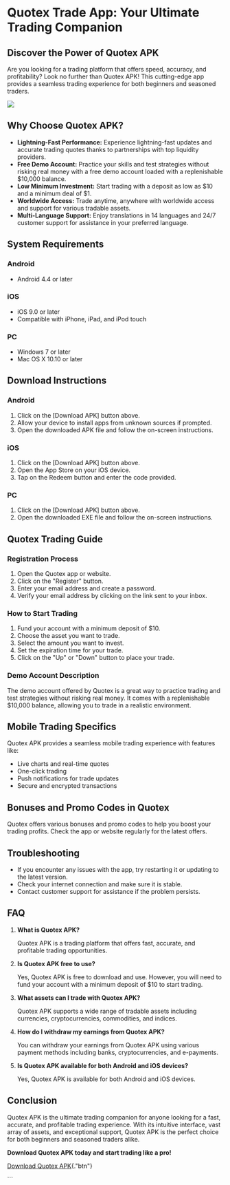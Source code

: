 # Quotex Trade App: Your Ultimate Trading Companion

## Discover the Power of Quotex APK

Are you looking for a trading platform that offers speed, accuracy, and
profitability? Look no further than Quotex APK! This cutting-edge app
provides a seamless trading experience for both beginners and seasoned
traders.

[![](https://static.quotex.io/files/1_en/300_250.jpg)](https://traff.sbs/brokerqxsignupf)

## Why Choose Quotex APK?

-   **Lightning-Fast Performance:** Experience lightning-fast updates
    and accurate trading quotes thanks to partnerships with top
    liquidity providers.
-   **Free Demo Account:** Practice your skills and test strategies
    without risking real money with a free demo account loaded with a
    replenishable \$10,000 balance.
-   **Low Minimum Investment:** Start trading with a deposit as low as
    \$10 and a minimum deal of \$1.
-   **Worldwide Access:** Trade anytime, anywhere with worldwide access
    and support for various tradable assets.
-   **Multi-Language Support:** Enjoy translations in 14 languages and
    24/7 customer support for assistance in your preferred language.

## System Requirements

### Android

-   Android 4.4 or later

### iOS

-   iOS 9.0 or later
-   Compatible with iPhone, iPad, and iPod touch

### PC

-   Windows 7 or later
-   Mac OS X 10.10 or later

## Download Instructions

### Android

1.  Click on the \[Download APK\] button above.
2.  Allow your device to install apps from unknown sources if prompted.
3.  Open the downloaded APK file and follow the on-screen instructions.

### iOS

1.  Click on the \[Download APK\] button above.
2.  Open the App Store on your iOS device.
3.  Tap on the Redeem button and enter the code provided.

### PC

1.  Click on the \[Download APK\] button above.
2.  Open the downloaded EXE file and follow the on-screen instructions.

## Quotex Trading Guide

### Registration Process

1.  Open the Quotex app or website.
2.  Click on the "Register" button.
3.  Enter your email address and create a password.
4.  Verify your email address by clicking on the link sent to your
    inbox.

### How to Start Trading

1.  Fund your account with a minimum deposit of \$10.
2.  Choose the asset you want to trade.
3.  Select the amount you want to invest.
4.  Set the expiration time for your trade.
5.  Click on the "Up" or "Down" button to place your trade.

### Demo Account Description

The demo account offered by Quotex is a great way to practice trading
and test strategies without risking real money. It comes with a
replenishable \$10,000 balance, allowing you to trade in a realistic
environment.

## Mobile Trading Specifics

Quotex APK provides a seamless mobile trading experience with features
like:

-   Live charts and real-time quotes
-   One-click trading
-   Push notifications for trade updates
-   Secure and encrypted transactions

## Bonuses and Promo Codes in Quotex

Quotex offers various bonuses and promo codes to help you boost your
trading profits. Check the app or website regularly for the latest
offers.

## Troubleshooting

-   If you encounter any issues with the app, try restarting it or
    updating to the latest version.
-   Check your internet connection and make sure it is stable.
-   Contact customer support for assistance if the problem persists.

## FAQ

1.  **What is Quotex APK?**

    Quotex APK is a trading platform that offers fast, accurate, and
    profitable trading opportunities.

2.  **Is Quotex APK free to use?**

    Yes, Quotex APK is free to download and use. However, you will need
    to fund your account with a minimum deposit of \$10 to start
    trading.

3.  **What assets can I trade with Quotex APK?**

    Quotex APK supports a wide range of tradable assets including
    currencies, cryptocurrencies, commodities, and indices.

4.  **How do I withdraw my earnings from Quotex APK?**

    You can withdraw your earnings from Quotex APK using various payment
    methods including banks, cryptocurrencies, and e-payments.

5.  **Is Quotex APK available for both Android and iOS devices?**

    Yes, Quotex APK is available for both Android and iOS devices.

## Conclusion

Quotex APK is the ultimate trading companion for anyone looking for a
fast, accurate, and profitable trading experience. With its intuitive
interface, vast array of assets, and exceptional support, Quotex APK is
the perfect choice for both beginners and seasoned traders alike.

**Download Quotex APK today and start trading like a pro!**

[Download Quotex
APK](\%22https://traff.sbs/quotexonelink\%22){."btn"}

\`\`\`

